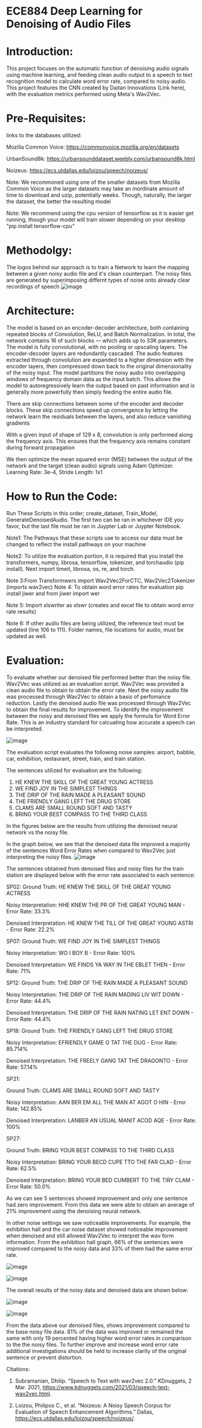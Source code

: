 # ECE884 Deep Learning for Denoising of Audio Files
# Introduction:
This project focuses on the automatic function of denoising audio signals using machine learning, and feeding clean audio output to a speech to text recognition model to calculate word error rate, compared to noisy audio.
This project features the CNN created by Daitan Innovations (Link here), with the evaluation metrics performed using Meta's Wav2Vec. 
# Pre-Requisites:
links to the databases utilized:

Mozilla Common Voice: https://commonvoice.mozilla.org/en/datasets

UrbanSound8k: https://urbansounddataset.weebly.com/urbansound8k.html

Noizeus: https://ecs.utdallas.edu/loizou/speech/noizeus/

Note: We recommoned using one of the smaller datasets from Mozilla Common Voice as the larger datasets may take an inordinate amount of time to download and uzip, potentially weeks. Though, naturally, the larger the dataset, the better the resulting model

Note: We recommend using the cpu version of tensorflow as it is easier get running, though your model will train slower depending on your desktop "pip install tensorflow-cpu"

# Methodolgy:

The logos behind our approach is to train a Network to learn the mapping between a given noisy audio file and it's clean counterpart. The noisy files are generated by superimposing differnt types of noise onto already clear recordings of speech
![image](https://user-images.githubusercontent.com/101994992/166852539-5c1daf92-b389-4539-8be7-4c240ac01b72.png)


# Architecture:
The model is based on an encoder-decoder architecture, both containing repeated blocks of Convolution, ReLU, and Batch Normalization. In total, the network contains 16 of such blocks — which adds up to 33K parameters. 
The model is fully convolutional, with no pooling or upscaling layers. The encoder-decoder layers are redundantly cascaded. The audio features extracted through convolution are expanded to a higher dimension with the encoder layers, then compressed down back to the original dimensionality of the noisy input.
The model partitions the noisy audio into overlapping windows of frequency domain data as the input batch. This allows the model to autoregressively learn the output based on past information and is generally more powerfully then simply feeding the entire audio file.

There are skip connections between some of the encoder and decoder blocks. These skip connections speed up convergence by letting the network learn the residuals between the layers, and also reduce vanishing gradients 

With a given input of shape of 129 x 8, convolution is only performed along the frequency axis. This ensures that the frequency axis remains constant during forward propagation

We then optimize the mean squared error (MSE) between the output of the network and the target (clean audio) signals using Adam Optimizer. Learning Rate: 3e-4, Stride Length: 1x1

# How to Run the Code:
Run These Scripts in this order; create_dataset, Train_Model, GenerateDenoisedAudio. The first two can be ran in whichever IDE you favor, but the last file must be ran in Juypter Lab or Juypter Notebook.

Note1: The Pathways that these scripts use to access our data must be changed to reflect the install pathways on your machine


Note2: To utilize the evaluation portion, it is required that you install the transformers, numpy, librosa, tensorflow, tokenizer, and torchaudio (pip install). Next import timeit, librosa, os, re, and torch.

Note 3:From Transformwers import Wav2Vec2ForCTC, Wav2Vec2Tokenizer (imports wav2vec)
Note 4: To obtain word error rates for evaluation pip install jiwer and from jiwer import wer

Note 5: Import xlswriter as xlswr (creates and excel file to obtain word error rate results)

Note 6: If other audio files are being utilized, the reference text must be updated (line 106 to 111). Folder names, file locations for audio, must be updated as well.





# Evaluation:
To evaluate whether our denoised file performed better than the noisy file. Wav2Vec was utilized as an evaluation script. Wav2Vec was provided a clean audio file to obtain to obtain the error rate. Next the noisy audio file was processed through Wav2Vec to obtain a basis of perfomance reduction. Lastly the denoised audio file was processed through Wav2Vec to obtain the final results for improvement. To identify the improvement between the noisy and denoised files we apply the formula for Word Error Rate. This is an industry standard for calcuating how accurate a speech can be interpreted. 

![image](https://user-images.githubusercontent.com/101994705/166613580-ffccccb4-6b35-41b4-ae74-74e1a8a0e84c.png)

The evaluation script evaluates the following noise samples: airport, babble, car, exhibition, restaurant, street, train, and train station.

The sentences utilized for evaluation are the following: 
1. HE KNEW THE SKILL OF THE GREAT YOUNG ACTRESS
2. WE FIND JOY IN THE SIMPLEST THINGS
3. THE DRIP OF THE RAIN MADE A PLEASANT SOUND
4. THE FRIENDLY GANG LEFT THE DRUG STORE
5. CLAMS ARE SMALL ROUND SOFT AND TASTY
6. BRING YOUR BEST COMPASS TO THE THIRD CLASS

In the figures below are the results from utilizing the denoised neural network vs the noisy file. 

In the graph below, we see that the denoised data file improved a majority of the sentences Word Error Rates when compared to Wav2Vec just interpreting the noisy files.
![image](https://user-images.githubusercontent.com/101994705/166851695-13e3c0a1-727c-4b75-bd3d-2d2c0b130bc0.png)

The sentences obtained from denoised files and noisy files for the train station are displayed below with the error rate associated to each sentence: 

SP02:
Ground Truth: HE KNEW THE SKILL OF THE GREAT YOUNG ACTRESS

Noisy Interpretation: HHE KNEW THE PR OF THE GREAT YOUNG MAN  - Error Rate: 33.3%

Denoised Interpretation: HE KNEW THE TILL OF THE GREAT YOUNG ASTRI  - Error Rate: 22.2%<br/>


SP07:
Ground Truth: WE FIND JOY IN THE SIMPLEST THINGS

Noisy Interpretation: WO I BOY  B  - Error Rate: 100%

Denoised Interpretation: WE FINDS YA WAY IN THE EBLET THEN  - Error Rate: 71%<br/>


SP12:
Ground Truth: THE DRIP OF THE RAIN MADE A PLEASANT SOUND

Noisy Interpretation: THE DRIP OF THE RAIN MADING LIV WIT DOWN  - Error Rate: 44.4%

Denoised Interpretation: THE DRIP OF THE RAIN NATING LET ENT DOWN  - Error Rate: 44.4%<br/>


SP18:
Ground Truth: THE FRIENDLY GANG LEFT THE DRUG STORE

Noisy Interpretation: EFRIENDLY GAME O TAT THE DUG  - Error Rate: 85.714%

Denoised Interpretation: THE FREELY GANG TAT THE DRAGONTO - Error Rate: 57.14%<br/>


SP21:

Ground Truth: CLAMS ARE SMALL ROUND SOFT AND TASTY

Noisy Interpretation: AAN BER EM ALL THE MAN AT AGOT O HIN  - Error Rate: 142.85%

Denoised Interpretation: LANBER AN USUAL MANIT ACOD AQE   - Error Rate: 100%<br/>


SP27:

Ground Truth: BRING YOUR BEST COMPASS TO THE THIRD CLASS

Noisy Interpretation: BRING YOUR BECD CUPE TTO THE FAR CLAD - Error Rate: 62.5%

Denoised Interpretation: BRING YOUR BED CUMBERT TO THE TIRY CLAM  - Error Rate: 50.0%<br/>

As we can see 5 sentences showed improvement and only one sentence had zero improvement. From this data we were able to obtain an average of 21% improvement using the denoising neural network. 


In other noise settings we saw noticeable improvements. For example, the exhibition hall and the car noise dataset showed noticeable improvement when denoised and still allowed Wav2Vec to interpret the wav form information. From the exhibition hall graph, 66% of the sentences were improved compared to the noisy data and 33% of them had the same error rate. 

![image](https://user-images.githubusercontent.com/101994705/166609671-905ed608-bb5e-4362-8c76-87c3a5e5e165.png)


![image](https://user-images.githubusercontent.com/101994705/166609700-22cecae2-4cd9-4ba6-aaa7-ef21ff2c3c7e.png)

The overall results of the noisy data and denoised data are shown below: 

![image](https://user-images.githubusercontent.com/101994705/166611644-193f9d31-ff32-4de1-87a9-706a7e84f0d7.png)

![image](https://user-images.githubusercontent.com/101994705/166611647-400faf09-4439-4246-a45d-631ec367f51f.png)

From the data above our denoised files, shows improvement compared to the base noisy file data. 81% of the data was improved or remained the same with only 19 percented having higher word error rates in comparison to the the noisy files. To further improve and increase word error rate additional investigations should be held to increase clarity of the original sentence or prevent distortion. 

Citations: 
1. Subramanian, Dhilip. “Speech to Text with wav2vec 2.0.” KDnuggets, 2 Mar. 2021, https://www.kdnuggets.com/2021/03/speech-text-wav2vec.html. 

2. Loizou, Philipos C., et al. “Noizeus: A Noisy Speech Corpus for Evaluation of Speech Enhancement Algorithms.” Dallas, https://ecs.utdallas.edu/loizou/speech/noizeus/. 





